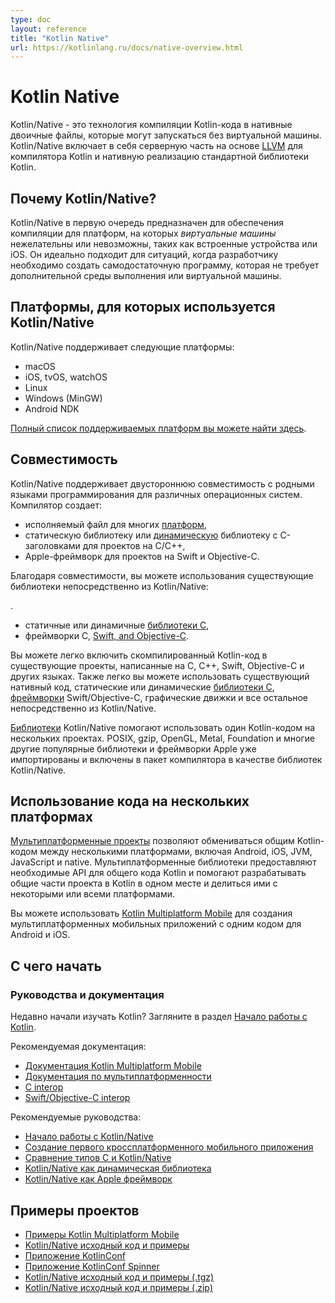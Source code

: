 ```yaml
---
type: doc
layout: reference
title: "Kotlin Native"
url: https://kotlinlang.ru/docs/native-overview.html
---
```

      
<!-- При переводе статьи оригинальная версия была от 25 February 2022 -->

# Kotlin Native

<!-- Kotlin/Native is a technology for compiling Kotlin code to native binaries which can run without a virtual machine.
Kotlin/Native includes an [LLVM](https://llvm.org/)-based backend for the Kotlin compiler and a native implementation of the Kotlin standard
library. -->
Kotlin/Native - это технология компиляции Kotlin-кода в нативные двоичные файлы, которые могут запускаться без
виртуальной машины. Kotlin/Native включает в себя серверную часть на основе [LLVM](https://llvm.org/) для компилятора
Kotlin и нативную реализацию стандартной библиотеки Kotlin.

<a name="why-kotlin-native"></a>

<!-- ## Why Kotlin/Native? -->
## Почему Kotlin/Native?

<!-- Kotlin/Native is primarily designed to allow compilation for platforms on which _virtual machines_ are not
desirable or possible, such as embedded devices or iOS.
It is ideal for situations when a developer needs to produce a
self-contained program that does not require an additional runtime or virtual machine. -->
Kotlin/Native в первую очередь предназначен для обеспечения компиляции для платформ, на которых *виртуальные машины*
нежелательны или невозможны, таких как встроенные устройства или iOS. Он идеально подходит для ситуаций, когда
разработчику необходимо создать самодостаточную программу, которая не требует дополнительной среды выполнения или
виртуальной машины.

<a name="target-platforms"></a>

<!-- ## Target platforms -->
## Платформы, для которых используется Kotlin/Native

<!-- Kotlin/Native supports the following platforms: -->
Kotlin/Native поддерживает следующие платформы:

* macOS
* iOS, tvOS, watchOS
* Linux
* Windows (MinGW)
* Android NDK

<!-- [The full list of supported targets is available here](multiplatform-dsl-reference.md). -->
[Полный список поддерживаемых платформ вы можете найти здесь](multiplatform-dsl-reference.html).

<a name="interoperability"></a>

<!-- ## Interoperability -->
## Совместимость

<!-- Kotlin/Native supports two-way interoperability with native programming languages for different operating systems.
The compiler creates: -->
Kotlin/Native поддерживает двустороннюю совместимость с родными языками программирования для различных операционных
систем. Компилятор создает:

<!-- * an executable for many [platforms](#target-platforms)
* a static library or [dynamic](native-dynamic-libraries.md) library with C headers for C/C++ projects
* an [Apple framework](apple-framework.md) for Swift and Objective-C projects -->

* исполняемый файл для многих [платформ](#target-platforms),
* статическую библиотеку или [динамическую](native-dynamic-libraries.html) библиотеку с C-заголовками для проектов на C/C++,
* Apple-фреймворк для проектов на Swift и Objective-C.

<!-- Kotlin/Native supports interoperability to use existing libraries
directly from Kotlin/Native: -->
Благодаря совместимости, вы можете использования существующие библиотеки непосредственно из Kotlin/Native:

<!-- * static or dynamic [C libraries](native-c-interop.md)
* C, [Swift, and Objective-C](native-objc-interop.md) frameworks -->.

* статичные или динамичные [библиотеки C](native-c-interop.html),
* фреймворки C, [Swift, and Objective-C](native-objc-interop.html).

<!-- It is easy to include compiled Kotlin code in
existing projects written in C, C++, Swift, Objective-C, and other languages.
It is also easy to use existing native code,
static or dynamic [C libraries](native-c-interop.md),
Swift/Objective-C [frameworks](native-objc-interop.md),
graphical engines, and anything else directly from Kotlin/Native. -->
Вы можете легко включить скомпилированный Kotlin-код в существующие проекты, написанные на C, C++, Swift, Objective-C и
других языках. Также легко вы можете использовать существующий нативный код, статические или динамические
[библиотеки C](native-c-interop.html), [фреймворки](native-objc-interop.html) Swift/Objective-C, графические движки и
все остальное непосредственно из Kotlin/Native.

<!-- Kotlin/Native [libraries](native-platform-libs.md) help share Kotlin
code between projects.
POSIX, gzip, OpenGL, Metal, Foundation, and many other popular libraries and Apple frameworks
are pre-imported and included as Kotlin/Native libraries in the compiler package. -->
[Библиотеки](native-platform-libs.html) Kotlin/Native помогают использовать один Kotlin-кодом на нескольких проектах.
POSIX, gzip, OpenGL, Metal, Foundation и многие другие популярные библиотеки и фреймворки Apple уже импортированы и
включены в пакет компилятора в качестве библиотек Kotlin/Native.

<a name="sharing-code-between-platforms"></a>

<!-- ## Sharing code between platforms -->
## Использование кода на нескольких платформах

<!-- [Multiplatform projects](multiplatform.md) allow sharing common Kotlin code between multiple platforms, including Android, iOS, JVM, JavaScript, and native.
Multiplatform libraries provide required APIs for common Kotlin code and help develop shared parts of a project in
Kotlin in one place and share it with some or all target platforms. -->
[Мультиплатформенные проекты](multiplatform.html) позволяют обмениваться общим Kotlin-кодом между несколькими платформами,
включая Android, iOS, JVM, JavaScript и native. Мультиплатформенные библиотеки предоставляют необходимые API для общего
кода Kotlin и помогают разрабатывать общие части проекта в Kotlin в одном месте и делиться ими с некоторыми или всеми
платформами.

<!-- You can use [Kotlin Multiplatform Mobile](https://kotlinlang.org/lp/mobile/) to create multiplatform mobile applications with code shared between Android and iOS. -->
Вы можете использовать [Kotlin Multiplatform Mobile](https://kotlinlang.org/lp/mobile/) для создания
мультиплатформенных мобильных приложений с одним кодом для Android и iOS.

<a name="how-to-get-started"></a>

<!-- ## How to get started -->
## С чего начать

<a name="tutorials-and-documentation"></a>

<!-- ### Tutorials and documentation -->
### Руководства и документация

<!-- New to Kotlin? Take a look at [Getting started with Kotlin](getting-started.md). -->
Недавно начали изучать Kotlin? Загляните в раздел [Начало работы с Kotlin](getting-started.html).

<!-- Recommended documentation: -->
Рекомендуемая документация:

<!-- * [Kotlin Multiplatform Mobile documentation](multiplatform-mobile-getting-started.md)
* [Multiplatform documentation](multiplatform-get-started.md)
* [C interop](native-c-interop.md)
* [Swift/Objective-C interop](native-objc-interop.md) -->

* [Документация Kotlin Multiplatform Mobile](multiplatform-mobile-getting-started.html)
* [Документация по мультиплатформенности](multiplatform-get-started.html)
* [C interop](native-c-interop.html)
* [Swift/Objective-C interop](native-objc-interop.html)

<!-- Recommended tutorials: -->
Рекомендуемые руководства:

<!-- * [Get started with Kotlin/Native](native-get-started.md)
* [Create your first cross-platform mobile application](multiplatform-mobile-create-first-app.md)
* [Types mapping between C and Kotlin/Native](mapping-primitive-data-types-from-c.md)
* [Kotlin/Native as a Dynamic Library](native-dynamic-libraries.md)
* [Kotlin/Native as an Apple Framework](apple-framework.md) -->

* [Начало работы с Kotlin/Native](native-get-started.html)
* [Создание первого кроссплатформенного мобильного приложения](multiplatform-mobile-create-first-app.html)
* [Сравнение типов C и Kotlin/Native](mapping-primitive-data-types-from-c.html)
* [Kotlin/Native как динамическая библиотека](native-dynamic-libraries.html)
* [Kotlin/Native как Apple фреймворк](apple-framework.html)

<a name="sample-projects"></a>

<!-- ## Sample projects -->
## Примеры проектов

<!-- * [Kotlin Multiplatform Mobile samples](multiplatform-mobile-samples.md)
* [Kotlin/Native sources and examples](https://github.com/JetBrains/kotlin/tree/master/kotlin-native/samples)
* [KotlinConf app](https://github.com/JetBrains/kotlinconf-app)
* [KotlinConf Spinner app](https://github.com/jetbrains/kotlinconf-spinner)
* [Kotlin/Native sources and examples (.tgz)](https://download.jetbrains.com/kotlin/native/kotlin-native-samples-1.0.1.tar.gz)
* [Kotlin/Native sources and examples (.zip)](https://download.jetbrains.com/kotlin/native/kotlin-native-samples-1.0.1.zip) -->

* [Примеры Kotlin Multiplatform Mobile](multiplatform-mobile-samples.html)
* [Kotlin/Native исходный код и примеры](https://github.com/JetBrains/kotlin/tree/master/kotlin-native/samples)
* [Приложение KotlinConf](https://github.com/JetBrains/kotlinconf-app)
* [Приложение KotlinConf Spinner](https://github.com/jetbrains/kotlinconf-spinner)
* [Kotlin/Native исходный код и примеры (.tgz)](https://download.jetbrains.com/kotlin/native/kotlin-native-samples-1.0.1.tar.gz)
* [Kotlin/Native исходный код и примеры (.zip)](https://download.jetbrains.com/kotlin/native/kotlin-native-samples-1.0.1.zip)
